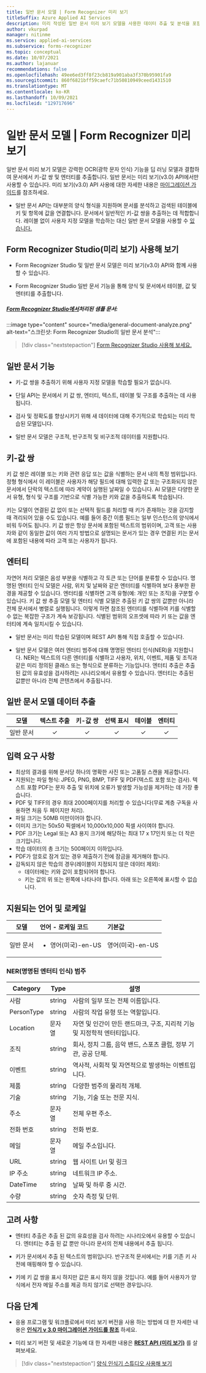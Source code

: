 ```yaml
---
title: 일반 문서 모델 | Form Recognizer 미리 보기
titleSuffix: Azure Applied AI Services
description: 미리 작성된 일반 문서 미리 보기 모델을 사용한 데이터 추출 및 분석을 포함하는 개념
author: vkurpad
manager: nitinme
ms.service: applied-ai-services
ms.subservice: forms-recognizer
ms.topic: conceptual
ms.date: 10/07/2021
ms.author: lajanuar
recommendations: false
ms.openlocfilehash: 49ee6ed3ff8f23cb819a901aba3f370b95901fa9
ms.sourcegitcommit: 860f6821bff59caefc71b50810949ceed1431510
ms.translationtype: MT
ms.contentlocale: ko-KR
ms.lasthandoff: 10/09/2021
ms.locfileid: "129717696"
---
```

<!-- markdownlint-disable MD033 -->

# <a name="form-recognizer-general-document-model--preview"></a>일반 문서 모델 | Form Recognizer 미리 보기

일반 문서 미리 보기 모델은 강력한 OCR(광학 문자 인식) 기능을 딥 러닝 모델과 결합하여 문서에서 키-값 쌍 및 엔터티를 추출합니다. 일반 문서는 미리 보기(v3.0) API에서만 사용할 수 있습니다.  미리 보기(v3.0) API 사용에 대한 자세한 내용은 [마이그레이션 가이드](v3-migration-guide.md)를 참조하세요.

* 일반 문서 API는 대부분의 양식 형식을 지원하며 문서를 분석하고 검색된 테이블에 키 및 항목에 값을 연결합니다. 문서에서 일반적인 키-값 쌍을 추출하는 데 적합합니다. 레이블 없이 사용자 지정 모델을 학습하는 대신 일반 문서 모델을 사용할 수 [있습니다.](compose-custom-models.md#train-without-labels)

## <a name="try-form-recognizer-studio-preview"></a>Form Recognizer Studio(미리 보기) 사용해 보기

* Form Recognizer Studio 및 일반 문서 모델은 미리 보기(v3.0) API와 함께 사용할 수 있습니다.

* Form Recognizer Studio 일반 문서 기능을 통해 양식 및 문서에서 테이블, 값 및 엔터티를 추출합니다.

##### <a name="sample-document-processed-in-the-form-recognizer-studio"></a>[Form Recognizer Studio에서](https://formrecognizer.appliedai.azure.com/studio/prebuilt?formType=document)처리된 샘플 문서:

:::image type="content" source="media/general-document-analyze.png" alt-text="스크린샷: Form Recognizer Studio의 일반 문서 분석":::

> [!div class="nextstepaction"]
> [Form Recognizer Studio 사용해 보세요.](https://formrecognizer.appliedai.azure.com/studio/prebuilt?formType=document)

## <a name="general-document-features"></a>일반 문서 기능

* 키-값 쌍을 추출하기 위해 사용자 지정 모델을 학습할 필요가 없습니다.

* 단일 API는 문서에서 키 값 쌍, 엔터티, 텍스트, 테이블 및 구조를 추출하는 데 사용됩니다.

* 검사 및 정확도를 향상시키기 위해 새 데이터에 대해 주기적으로 학습되는 미리 학습된 모델입니다.

* 일반 문서 모델은 구조적, 반구조적 및 비구조적 데이터를 지원합니다.

## <a name="key-value-pairs"></a>키-값 쌍

키 값 쌍은 레이블 또는 키와 관련 응답 또는 값을 식별하는 문서 내의 특정 범위입니다. 정형 형식에서 이 레이블은 사용자가 해당 필드에 대해 입력한 값 또는 구조화되지 않은 문서에서 단락의 텍스트에 따라 계약이 실행된 날짜일 수 있습니다.  AI 모델은 다양한 문서 유형, 형식 및 구조를 기반으로 식별 가능한 키와 값을 추출하도록 학습됩니다.

키는 모델이 연결된 값 없이 또는 선택적 필드를 처리할 때 키가 존재하는 것을 감지할 때 격리되어 있을 수도 있습니다. 예를 들어 중간 이름 필드는 일부 인스턴스의 양식에서 비워 두어도 됩니다. 키 값 쌍은 항상 문서에 포함된 텍스트의 범위이며, 고객 또는 사용자와 같이 동일한 값이 여러 가지 방법으로 설명되는 문서가 있는 경우 연결된 키는 문서에 포함된 내용에 따라 고객 또는 사용자가 됩니다. 

## <a name="entities"></a>엔터티

자연어 처리 모델은 음성 부분을 식별하고 각 토큰 또는 단어를 분류할 수 있습니다. 명명된 엔터티 인식 모델은 사람, 위치 및 날짜와 같은 엔터티를 식별하여 보다 풍부한 환경을 제공할 수 있습니다. 엔터티를 식별하면 고객 유형(예: 개인 또는 조직)을 구분할 수 있습니다.
키 값 쌍 추출 모델 및 엔터티 식별 모델은 추출된 키 값 쌍의 값뿐만 아니라 전체 문서에서 병렬로 실행됩니다. 이렇게 하면 참조된 엔터티를 식별하여 키를 식별할 수 없는 복잡한 구조가 계속 보강됩니다. 식별된 범위의 오프셋에 따라 키 또는 값을 엔터티에 계속 일치시킬 수 있습니다.

* 일반 문서는 미리 학습된 모델이며 REST API 통해 직접 호출할 수 있습니다. 

* 일반 문서 모델은 여러 엔터티 범주에 대해 명명된 엔터티 인식(NER)을 지원합니다. NER는 텍스트의 다른 엔터티를 식별하고 사용자, 위치, 이벤트, 제품 및 조직과 같은 미리 정의된 클래스 또는 형식으로 분류하는 기능입니다. 엔터티 추출은 추출된 값의 유효성을 검사하려는 시나리오에서 유용할 수 있습니다. 엔터티는 추출된 값뿐만 아니라 전체 콘텐츠에서 추출됩니다.

## <a name="general-document-model-data-extraction"></a>일반 문서 모델 데이터 추출

| **모델**   | **텍스트 추출** |**키-값 쌍** |**선택 표시**   | **테이블**   |**엔터티** |
| --- | :---: |:---:| :---: | :---: |:---: |
|일반 문서  | ✓  |  ✓ | ✓  | ✓  | ✓  |

## <a name="input-requirements"></a>입력 요구 사항

* 최상의 결과를 위해 문서당 하나의 명확한 사진 또는 고품질 스캔을 제공합니다.
* 지원되는 파일 형식: JPEG, PNG, BMP, TIFF 및 PDF(텍스트 포함 또는 검사). 텍스트 포함 PDF는 문자 추출 및 위치에 오류가 발생할 가능성을 제거하는 데 가장 좋습니다.
* PDF 및 TIFF의 경우 최대 2000페이지를 처리할 수 있습니다(무료 계층 구독을 사용하면 처음 두 페이지만 처리).
* 파일 크기는 50MB 미만이어야 합니다.
* 이미지 크기는 50x50 픽셀에서 10,000x10,000 픽셀 사이여야 합니다.
* PDF 크기는 Legal 또는 A3 용지 크기에 해당하는 최대 17 x 17인치 또는 더 작은 크기입니다.
* 학습 데이터의 총 크기는 500페이지 이하입니다.
* PDF가 암호로 잠겨 있는 경우 제출하기 전에 잠금을 제거해야 합니다.
* 감독되지 않은 학습의 경우(레이블이 지정되지 않은 데이터 제외):
  * 데이터에는 키와 값이 포함되어야 합니다.
  * 키는 값의 위 또는 왼쪽에 나타나야 합니다. 아래 또는 오른쪽에 표시할 수 없습니다.

## <a name="supported-languages-and-locales"></a>지원되는 언어 및 로케일

| 모델 | 언어 - 로케일 코드 | 기본값 |
|--------|:----------------------|:---------|
|일반 문서| <ul><li>영어(미국)-en-US</li></ul>| 영어(미국)-en-US|

### <a name="named-entity-recognition-ner-categories"></a>NER(명명된 엔터티 인식) 범주

| Category | Type | 설명 |
|-----------|-------|--------------------|
| 사람 | string | 사람의 일부 또는 전체 이름입니다. |
|PersonType | string | 사람의 작업 유형 또는 역할입니다.  |
| Location | 문자열 | 자연 및 인간이 만든 랜드마크, 구조, 지리적 기능 및 지정학적 엔터티입니다. |
| 조직 | string | 회사, 정치 그룹, 음악 밴드, 스포츠 클럽, 정부 기관, 공공 단체. |
| 이벤트 | string | 역사적, 사회적 및 자연적으로 발생하는 이벤트입니다. |
| 제품 | string |다양한 범주의 물리적 개체. |
| 기술 | string | 기능, 기술 또는 전문 지식. |
| 주소 | 문자열 | 전체 우편 주소. |
| 전화 번호 | string| 전화 번호. | 
메일 | 문자열 | 메일 주소입니다. |
| URL | string| 웹 사이트 Url 및 링크|
| IP 주소 | string| 네트워크 IP 주소. |
| DateTime | string| 날짜 및 하루 중 시간. |
| 수량 | string | 숫자 측정 및 단위. |

## <a name="considerations"></a>고려 사항

* 엔터티 추출은 추출 된 값의 유효성을 검사 하려는 시나리오에서 유용할 수 있습니다. 엔터티는 추출 된 값 뿐만 아니라 문서의 전체 내용에서 추출 됩니다.

* 키가 문서에서 추출 된 텍스트의 범위입니다. 반구조적 문서에서는 키를 기존 키 사전에 매핑해야 할 수 있습니다.

* 키에 키 값 쌍을 표시 하지만 값은 표시 하지 않을 것입니다. 예를 들어 사용자가 양식에서 전자 메일 주소를 제공 하지 않기로 선택한 경우입니다.

## <a name="next-steps"></a>다음 단계

* 응용 프로그램 및 워크플로에서 미리 보기 버전을 사용 하는 방법에 대 한 자세한 내용은 [**인식기 v 3.0 마이그레이션 가이드를 참조**](v3-migration-guide.md) 하세요.

* 미리 보기 버전 및 새로운 기능에 대 한 자세한 내용은 [**REST API (미리 보기)**](https://westus.dev.cognitive.microsoft.com/docs/services/form-recognizer-api-v3-0-preview-1/operations/AnalyzeDocument) 를 살펴보세요.

> [!div class="nextstepaction"]
> [양식 인식기 스튜디오 사용해 보기](https://formrecognizer.appliedai.azure.com/studio)
